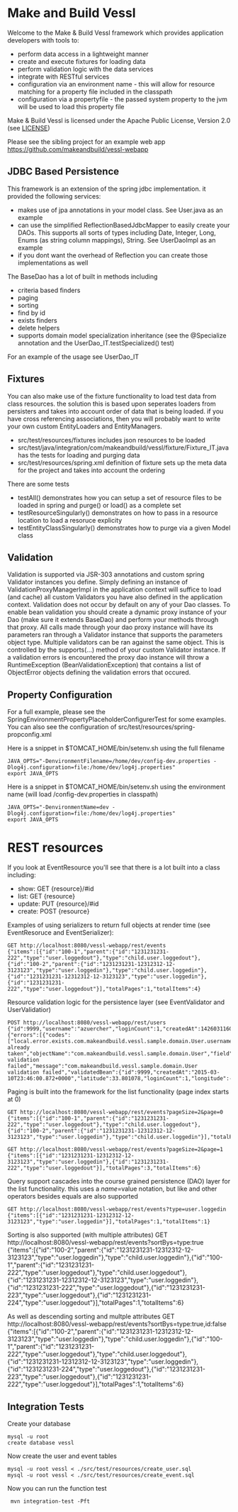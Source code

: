 # Make and Build Vessl

Welcome to the Make & Build Vessl framework which provides application developers with tools to:
* perform data access in a lightweight manner
* create and execute fixtures for loading data
* perform validation logic with the data services
* integrate with RESTful services
* configuration via an environment name - this will allow for resource matching for a property file included in the classpath
* configuration via a propertyfile - the passed system property to the jvm will be used to load this property file

Make & Build Vessl is licensed under the Apache Public License, Version 2.0 (see [LICENSE](./LICENSE))

Please see the sibling project for an example web app https://github.com/makeandbuild/vessl-webapp


## JDBC Based Persistence


This framework is an extension of the spring jdbc implementation.  it provided the following services:
* makes use of jpa annotations in your model class.  See User.java as an example
* can use the simplified ReflectionBasedJdbcMapper to easily create your DAOs.  This supports all sorts of types including Date, Integer, Long, Enums (as string column mappings), String.  See UserDaoImpl as an example
* if you dont want the overhead of Reflection you can create those implementations as well

The BaseDao has a lot of built in methods including
* criteria based finders
* paging
* sorting
* find by id
* exists finders
* delete helpers
* supports domain model specialization inheritance (see the @Specialize annotation and the UserDao_IT.testSpecialized() test)

For an example of the usage see UserDao_IT

## Fixtures

You can also make use of the fixture functionality to load test data from class resources.  the solution this is based upon seperates loaders from persisters and takes into account order of data that is being loaded.  if you have cross referencing associations, then you will probably want to write your own custom EntityLoaders and EntityManagers.

* src/test/resources/fixtures includes json resources to be loaded
* src/test/java/integration/com/makeandbuild/vessl/fixture/Fixture_IT.java has the tests for loading and purging data
* src/test/resources/spring.xml definition of fixture sets up the meta data for the project and takes into account the ordering

There are some tests
* testAll() demonstrates how you can setup a set of resource files to be loaded in spring and purge() or load() as a complete set
* testResourceSingularly() demonstrates on how to pass in a resource location to load a resoruce explicity
* testEntityClassSingularly() demonstrates how to purge via a given Model class


## Validation

Validation is supported via JSR-303 annotations and custom spring Validator instances you define. Simply defining an
instance of ValidationProxyManagerImpl in the application context will suffice to load (and cache) all custom
Validators you have also defined in the application context. Validation does not occur by default on any of your Dao
classes. To enable bean validation you should create a dynamic proxy instance of your Dao (make sure it extends
BaseDao) and perform your methods through that proxy. All calls made through your dao proxy instance will have its
parameters ran through a Validator instance that supports the parameters object type. Multiple validators can be ran
against the same object. This is controlled by the supports(...) method of your custom Validator instance. If a
validation errors is encountered the proxy dao instance will throw a RuntimeException (BeanValidationException) that
contains a list of ObjectError objects defining the validation errors that occured.

## Property Configuration

For a full example, please see the SpringEnvironmentPropertyPlaceholderConfigurerTest for some examples.  You can also see the configuration of src/test/resources/spring-propconfig.xml


Here is a snippet in $TOMCAT_HOME/bin/setenv.sh using the full filename

```
JAVA_OPTS="-DenvironmentFilename=/home/dev/config-dev.properties -Dlog4j.configuration=file:/home/dev/log4j.properties"
export JAVA_OPTS
```

Here is a snippet in $TOMCAT_HOME/bin/setenv.sh using the environment name (will load /config-dev.properties in classpath)

```
JAVA_OPTS="-DenvironmentName=dev -Dlog4j.configuration=file:/home/dev/log4j.properties"
export JAVA_OPTS
```

# REST resources

If you look at EventResource you'll see that there is a lot built into a class including:
* show: GET {resource}/#id
* list: GET {resource}
* update: PUT {resource}/#id
* create: POST {resource}

Examples of using serializers to return full objects at render time (see EventResoruce and EventSerializer):

    GET http://localhost:8080/vessl-webapp/rest/events
    {"items":[{"id":"100-1","parent":{"id":"1231231231-222","type":"user.loggedout"},"type":"child.user.loggedout"},{"id":"100-2","parent":{"id":"1231231231-12312312-12-3123123","type":"user.loggedin"},"type":"child.user.loggedin"},{"id":"1231231231-12312312-12-3123123","type":"user.loggedin"},{"id":"1231231231-222","type":"user.loggedout"}],"totalPages":1,"totalItems":4}


Resource validation logic for the persistence layer (see EventValidator and UserValidatior)

    POST http://localhost:8080/vessl-webapp/rest/users {"id":9999,"username":"azuercher","loginCount":1,"createdAt":1426031160872,"userType":"simple","longitude":-84.436287,"latitude":33.801078}
    {"errors":[{"codes":["local.error.exists.com.makeandbuild.vessl.sample.domain.User.username","local.error.exists.username","local.error.exists.java.lang.String","local.error.exists"],"defaultMessage":"Username already taken","objectName":"com.makeandbuild.vessl.sample.domain.User","field":"username","rejectedValue":"azuercher","bindingFailure":false,"code":"local.error.exists"}],"localizedMessage":"com.makeandbuild.vessl.sample.domain.User validation failed","message":"com.makeandbuild.vessl.sample.domain.User validation failed","validatedBean":{"id":9999,"createdAt":"2015-03-10T23:46:00.872+0000","latitude":33.801078,"loginCount":1,"longitude":-84.436287,"username":"azuercher","userType":"simple"}}


Paging is built into the framework for the list functionality (page index starts at 0)

    GET http://localhost:8080/vessl-webapp/rest/events?pageSize=2&page=0
    {"items":[{"id":"100-1","parent":{"id":"1231231231-222","type":"user.loggedout"},"type":"child.user.loggedout"},{"id":"100-2","parent":{"id":"1231231231-12312312-12-3123123","type":"user.loggedin"},"type":"child.user.loggedin"}],"totalPages":3,"totalItems":6}

    GET http://localhost:8080/vessl-webapp/rest/events?pageSize=2&page=1
    {"items":[{"id":"1231231231-12312312-12-3123123","type":"user.loggedin"},{"id":"1231231231-222","type":"user.loggedout"}],"totalPages":3,"totalItems":6}

Query support cascades into the course grained persistence (DAO) layer for the list functionality. this uses a $name=$value notation, but like and other operators besides equals are also supported

    GET http://localhost:8080/vessl-webapp/rest/events?type=user.loggedin
    {"items":[{"id":"1231231231-12312312-12-3123123","type":"user.loggedin"}],"totalPages":1,"totalItems":1}

Sorting is also supported (with multiple attributes)
    GET http://localhost:8080/vessl-webapp/rest/events?sortBys=type:true
    {"items":[{"id":"100-2","parent":{"id":"1231231231-12312312-12-3123123","type":"user.loggedin"},"type":"child.user.loggedin"},{"id":"100-1","parent":{"id":"1231231231-222","type":"user.loggedout"},"type":"child.user.loggedout"},{"id":"1231231231-12312312-12-3123123","type":"user.loggedin"},{"id":"1231231231-222","type":"user.loggedout"},{"id":"1231231231-223","type":"user.loggedout"},{"id":"1231231231-224","type":"user.loggedout"}],"totalPages":1,"totalItems":6}

As well as descending sorting and multple attributes
    GET http://localhost:8080/vessl-webapp/rest/events?sortBys=type:true,id:false
    {"items":[{"id":"100-2","parent":{"id":"1231231231-12312312-12-3123123","type":"user.loggedin"},"type":"child.user.loggedin"},{"id":"100-1","parent":{"id":"1231231231-222","type":"user.loggedout"},"type":"child.user.loggedout"},{"id":"1231231231-12312312-12-3123123","type":"user.loggedin"},{"id":"1231231231-224","type":"user.loggedout"},{"id":"1231231231-223","type":"user.loggedout"},{"id":"1231231231-222","type":"user.loggedout"}],"totalPages":1,"totalItems":6}


## Integration Tests

Create your database

    mysql -u root
    create database vessl

Now create the user and event tables

    mysql -u root vessl < ./src/test/resources/create_user.sql
    mysql -u root vessl < ./src/test/resources/create_event.sql

Now you can run the function test

     mvn integration-test -Pft